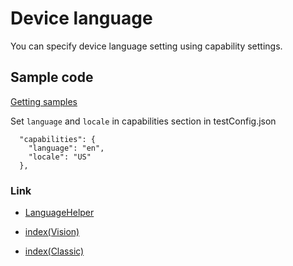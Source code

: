 # Device language

You can specify device language setting using capability settings.

## Sample code

[Getting samples](../../getting_samples.md)

Set `language` and `locale` in capabilities section in testConfig.json

```
  "capabilities": {
    "language": "en",
    "locale": "US"
  },
```

### Link

- [LanguageHelper](../../vision/basic/helper/language_helper/language_helper.md)


- [index(Vision)](../../index.md)
- [index(Classic)](../../classic/index.md)

